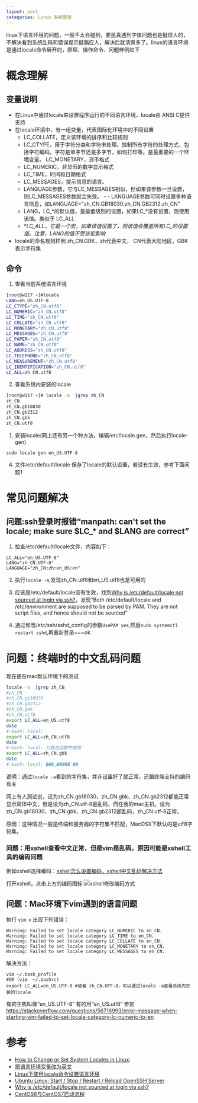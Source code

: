 ```yaml
---
layout: post
categories: Linux 系统管理
---
```


linux下语言环境的问题，一般不太会碰到，要是真遇到字体问题也是挺烦人的，不解决看到系统乱码和错误提示挺膈应人，解决后就清爽多了。linux的语言环境是通过locale命令展开的，原理、操作命令、问题样例如下

# 概念理解

## 变量说明

- 在Linux中通过locale来设置程序运行的不同语言环境，locale由 ANSI C提供支持
- 在locale环境中，有一组变量，代表国际化环境中的不同设置
  - LC_COLLATE，定义该环境的排序和比较规则
  - LC_CTYPE，用于字符分类和字符串处理，控制所有字符的处理方式，包括字符编码，字符是单字节还是多字节，如何打印等。是最重要的一个环境变量。 LC_MONETARY，货币格式
  - LC_NUMERIC，非货币的数字显示格式
  - LC_TIME，时间和日期格式
  - LC_MESSAGES，提示信息的语言。
  - LANGUAGE参数，它与LC_MESSAGES相似，但如果该参数一旦设置，则LC_MESSAGES参数就会失效。 - - LANGUAGE参数可同时设置多种语言信息，如LANGUAGE="zh_CN.GB18030:zh_CN.GB2312:zh_CN"
  - LANG，LC_*的默认值，是最低级别的设置，如果LC_*没有设置，则使用该值。类似于 LC_ALL
  - **LC_ALL，它是一个宏，如果该值设置了，则该值会覆盖所有LC_*的设置值。注意，LANG的值不受该宏影响**
- locale的命名规则样例 zh_CN.GBK，zh代表中文， CN代表大陆地区，GBK表示字符集
  
## 命令

1. 查看当前系统语言环境

```bash
[root@w117 ~]#locale
LANG=en_US.UTF-8
LC_CTYPE="zh_CN.utf8"
LC_NUMERIC="zh_CN.utf8"
LC_TIME="zh_CN.utf8"
LC_COLLATE="zh_CN.utf8"
LC_MONETARY="zh_CN.utf8"
LC_MESSAGES="zh_CN.utf8"
LC_PAPER="zh_CN.utf8"
LC_NAME="zh_CN.utf8"
LC_ADDRESS="zh_CN.utf8"
LC_TELEPHONE="zh_CN.utf8"
LC_MEASUREMENT="zh_CN.utf8"
LC_IDENTIFICATION="zh_CN.utf8"
LC_ALL=zh_CN.utf8
```

2. 查看系统内安装的locale
  
```bash
[root@w117 ~]# locale -a  |grep zh_CN
zh_CN
zh_CN.gb18030
zh_CN.gb2312
zh_CN.gbk
zh_CN.utf8
```

1. 安装locale(网上还有另一个种方法，编辑/etc/locale.gen，然后执行locale-gen)
```
sudo locale-gen en_US.UTF-8
```

4. 文件/etc/default/locale 保存了locale的默认设置，若没有生效，参考下面问题1


# 常见问题解决

## 问题:ssh登录时报错“manpath: can't set the locale; make sure $LC_* and $LANG are correct”

1. 检查/etc/default/locale文件，内容如下：
```
LC_ALL="en_US.UTF-8"
LANG="zh_CN.UTF-8"
LANGUAGE="zh_CN:zh:en_US:en"
```

2. 执行`locale -a`,发现zh_CN.utf8和en_US.utf8也是可用的

3. 应该是/etc/default/locale没有生效，找到[Why is /etc/default/locale not sourced at login via ssh?](https://askubuntu.com/questions/749440/why-is-etc-default-locale-not-sourced-at-login-via-ssh)，发现“Both /etc/default/locale and /etc/environment are supposed to be parsed by PAM. They are not script files, and hence should not be sourced”

4. 通过修改/etc/ssh/sshd_config的参数`UsePAM yes`,然后`sudo systemctl restart sshd`,再重新登录~~~ok



# 问题：终端时的中文乱码问题


现在是在mac默认环境下的测试
```bash
locale -a  |grep zh_CN
#zh_CN
#zh_CN.gb18030
#zh_CN.gb2312
#zh_CN.gbk
#zh_CN.utf8
export LC_ALL=en_US.utf8
date
#-bash: local: 
export LC_ALL=zh_CN.utf8
date
#-bash: local: 只能在函数中使用
export LC_ALL=zh_CN.gbk
date
#-bash: local: ֻ���ں�����ʹ��
```
说明：通过`locale -a`看到的字符集，并非设置好了就正常，还跟终端支持的编码有关

网上有人测试说，设为zh_CN.gb18030、zh_CN.gbk、zh_CN.gb2312都能正常显示简体中文，但是设为zh_CN.utf-8是乱码，而在我的mac主机，设为zh_CN.gb18030、zh_CN.gbk、zh_CN.gb2312都乱码，zh_CN.utf-8正常。

原因：这种情况一般是终端和服务器的字符集不匹配，MacOSX下默认的是utf8字符集。

### 问题：用xshell查看中文正常，但是vim是乱码，原因可能是xshell工具的编码问题

例如xshell选择编码：[xshell怎么设置编码，xshell中文乱码解决方法](https://jingyan.baidu.com/article/47a29f2495eeb4c014239983.html)

打开xshell，点击上方的编码图标
![xshell修改编码方式](https://exp-picture.cdn.bcebos.com/51cd85cec7f88a777bb37eff6e4a2f27e6eff8c1.jpg?x-bce-process=image%2Fresize%2Cm_lfit%2Cw_500%2Climit_1%2Fformat%2Cf_jpg%2Fquality%2Cq_80)


## 问题：Mac环境下vim遇到的语言问题

执行 `vim x` 出现下列错误：

```
Warning: Failed to set locale category LC_NUMERIC to en_CN.
Warning: Failed to set locale category LC_TIME to en_CN.
Warning: Failed to set locale category LC_COLLATE to en_CN.
Warning: Failed to set locale category LC_MONETARY to en_CN.
Warning: Failed to set locale category LC_MESSAGES to en_CN.
```

解决方法：
```
vim ~/.bash_profile 
#OR (vim  ~/.bashrc) 
export LC_ALL=en_US.UTF-8 #或者 zh_CN.UTF-8，可以通过locale -a查看系统内安装的locale
```

有的主机叫做“en_US.UTF-8” 有的用“en_US.utf8”
参加 https://stackoverflow.com/questions/56716993/error-message-when-starting-vim-failed-to-set-locale-category-lc-numeric-to-en



# 参考

- [How to Change or Set System Locales in Linux](https://www.tecmint.com/set-system-locales-in-linux/amp/):
- [把语言环境变量改为英文](https://wiki.ubuntu.com.cn/%E4%BF%AE%E6%94%B9locale)
- [Linux下使用locale命令设置语言环境](https://www.cnblogs.com/dolphi/p/3622570.html)
- [Ubuntu Linux: Start / Stop / Restart / Reload OpenSSH Server](https://www.cyberciti.biz/faq/howto-start-stop-ssh-server/)
- [Why is /etc/default/locale not sourced at login via ssh?](https://askubuntu.com/questions/749440/why-is-etc-default-locale-not-sourced-at-login-via-ssh)
- [CentOS6与CentOS7启动流程](https://www.linuxdiyf.com/linux/32089.html)